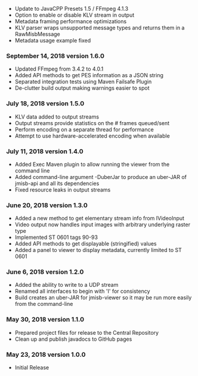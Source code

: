  * Update to JavaCPP Presets 1.5 / FFmpeg 4.1.3
 * Option to enable or disable KLV stream in output
 * Metadata framing performance optimizations
 * KLV parser wraps unsupported message types and returns them in a
   RawMisbMessage
 * Metadata usage example fixed
 
### September 14, 2018 version 1.6.0
 * Updated FFmpeg from 3.4.2 to 4.0.1
 * Added API methods to get PES information as a JSON string
 * Separated integration tests using Maven Failsafe Plugin
 * De-clutter build output making warnings easier to spot
 
### July 18, 2018 version 1.5.0
 * KLV data added to output streams
 * Output streams provide statistics on the # frames queued/sent
 * Perform encoding on a separate thread for performance
 * Attempt to use hardware-accelerated encoding when available
 
### July 11, 2018 version 1.4.0
 * Added Exec Maven plugin to allow running the viewer from the command line
 * Added command-line argument -DuberJar to produce an uber-JAR of jmisb-api
   and all its dependencies
 * Fixed resource leaks in output streams

### June 20, 2018 version 1.3.0
 * Added a new method to get elementary stream info from IVideoInput
 * Video output now handles input images with arbitrary underlying raster type
 * Implemented ST 0601 tags 90-93
 * Added API methods to get displayable (stringified) values
 * Added a panel to viewer to display metadata, currently limited to ST 0601

### June 6, 2018 version 1.2.0
 * Added the ability to write to a UDP stream
 * Renamed all interfaces to begin with 'I' for consistency
 * Build creates an uber-JAR for jmisb-viewer so it may be run more easily 
   from the command-line
 
### May 30, 2018 version 1.1.0
 * Prepared project files for release to the Central Repository
 * Clean up and publish javadocs to GitHub pages

### May 23, 2018 version 1.0.0
 * Initial Release
